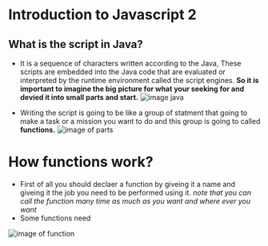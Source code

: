 # Introduction to Javascript 2
## What is the script in Java?

* It is a sequence of characters written according to the Java, These scripts are embedded into the Java code that are evaluated or interpreted by the runtime environment called the script engines.
**So it is important to imagine the big picture for what your seeking for and devied it into small parts and start.**
![image java](https://competa.com/wp-content/uploads/2020/01/javascript.jpg)

* Writing the script is going to be like a group of statment that going to make a task or a mission you want to do and this group is going to called **functions.**
![image of parts](https://www.incimages.com/uploaded_files/image/1024x576/GettyImages-1211973394_414693.jpg)
 
 # How functions work?

* First of all you should declaer a function by giveing it a name and giveing it the job you need to be performed using it.
*note that you can call the function many time as much as you want and where ever you want*
* Some functions need

![image of function](https://miro.medium.com/max/700/1*dAwQkc-E0j1AcpdPeGznzg.png)